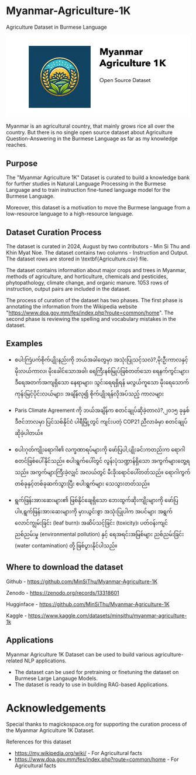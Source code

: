 # Myanmar-Agriculture-1K
 
Agriculture Dataset in Burmese Language

![Myanmar Agriculture 1K - Dataset Logo](/Myanmar%20Agriculture%201K.png)


Myanmar is an agricultural country, that mainly grows rice all over the country. But there is no single open source dataset about Agriculture Question-Answering in the Burmese Language as far as my knowledge reaches.

## Purpose

The "Myanmar Agriculture 1K" Dataset is curated to build a knowledge bank for further studies in Natural Language Processing in the Burmese Language and to train instruction fine-tuned language model for the Burmese Language.

Moreover, this dataset is a motivation to move the Burmese language from a low-resource language to a high-resource language.

## Dataset Curation Process

The dataset is curated in 2024, August by two contributors - Min Si Thu and Khin Myat Noe. The dataset contains two columns - Instruction and  Output. The dataset rows are stored in \textbf{Agriculture.csv} file.

The dataset contains information about major crops and trees in Myanmar, methods of agriculture, and horticulture, chemicals and pesticides, phytopathology, climate change, and organic manure. 1053 rows of instruction, output pairs are included in the dataset.

The process of curation of the dataset has two phases. The first phase is annotating the information from the Wikipedia website "https://www.doa.gov.mm/fes/index.php?route=common/home". The second phase is reviewing the spelling and vocabulary mistakes in the dataset.

## Examples

- စပါးကြဲပက်စိုက်ပျိုးနည်းကို ဘယ်အခါတွေမှာ အသုံးပြုသင့်သလဲ?,မိုးဦးကာလနှင့် မိုးလယ်ကာလ၊ မိုးခေါင်သောအခါ၊ ရေကြီးနစ်မြုပ်ဖြစ်တတ်သော ရေနက်ကွင်းများ၊ ဒီရေအတက်အကျရှိသော နေရာများ၊ သွင်းရေရရှိရန် မလွယ်ကူသော မိုးရေသောက် ကုန်းမြင့်ပိုင်းလယ်များ၊ အချိန်လု၍ စိုက်ပျိုးရန်လိုအပ်သည့် ကာလများ

- Paris Climate Agreement ကို ဘယ်အချိန်က စတင်ချုပ်ဆိုခဲ့တာလဲ?,၂၀၁၅ ခုနှစ် ဒီဇင်ဘာလမှာ ပြင်သစ်နိုင်ငံ ပါရီမြို့တွင် ကျင်းပတဲ့ COP21 ညီလာခံမှာ စတင်ချုပ်ဆိုခဲ့ပါတယ်။

- စပါးဂုတ်ကျိုးရောဂါ၏ လက္ခဏာရပ်များကို ဖော်ပြပါ,ပျိုးခင်းကတည်းက ရောဂါစတင်ဖြစ်ပေါ်နိုင်သည်။ စပါးရွက်ပေါ်တွင် လွန်းပုံသဏ္ဍာန်ရှိသော အကွက်များတွေ့ရသည်။ အကွက်များကြီးခဲ့လျှင် အလယ်တွင် မီးခိုးရောင်ပေါ်တတ်သည်။ ရောဂါကွက်တစ်ခုနှင့်တစ်ခုဆက်သွားပြီး စပါးရွက်များ သေသွားတတ်သည်။

- ရွက်ဖြန်းအားဆေးများ၏ ဖြစ်နိုင်ချေရှိသော ဘေးထွက်ဆိုးကျိုးများကို ဖော်ပြပါ။,ရွက်ဖြန်းအားဆေးများကို မှားယွင်းစွာ အသုံးပြုပါက အပင်များ အရွက်လောင်ကျွမ်းခြင်း (leaf burn)၊ အဆိပ်သင့်ခြင်း (toxicity)၊ ပတ်ဝန်းကျင်ညစ်ညမ်းမှု (environmental pollution) နှင့် ရေအရင်းအမြစ်များ ညစ်ညမ်းခြင်း (water contamination) တို့ ဖြစ်ပွားနိုင်ပါသည်။

## Where to download the dataset

Github - https://github.com/MinSiThu/Myanmar-Agriculture-1K

Zenodo - https://zenodo.org/records/13318601

Hugginface - https://github.com/MinSiThu/Myanmar-Agriculture-1K

Kaggle - https://www.kaggle.com/datasets/minsithu/myanmar-agriculture-1k

## Applications

Myanmar Agriculture 1K Dataset can be used to build various agriculture-related NLP applications.

- The dataset can be used for pretraining or finetuning the dataset on Burmese Large Langauge Models.
- The dataset is ready to use in building RAG-based Applications.

# Acknowledgements

Special thanks to magickospace.org for supporting the curation process of
the Myanmar Agriculture 1K Dataset.

References for this dataset

- https://my.wikipedia.org/wiki/ - For Agricultural facts
- https://www.doa.gov.mm/fes/index.php?route=common/home - For Agricultural facts

